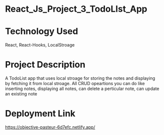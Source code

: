 # React_Js_Project_3_TodoLIst_App
# Technology Used
React, React-Hooks, LocalStroage
# Project Description
A TodoList app that uses local stroage for storing the notes and displaying by fetching it from local stroage. All CRUD opeartions you can do like inserting notes, displaying all notes, can delete a perticular note, can update an existing note
# Deployment Link
https://objective-pasteur-6d7efc.netlify.app/


